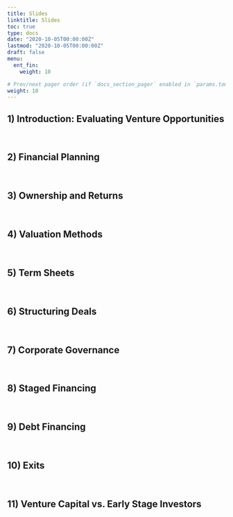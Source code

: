 ```yaml
---
title: Slides
linktitle: Slides
toc: true
type: docs
date: "2020-10-05T00:00:00Z"
lastmod: "2020-10-05T00:00:00Z"
draft: false
menu:
  ent_fin:
    weight: 10

# Prev/next pager order (if `docs_section_pager` enabled in `params.toml`)
weight: 10
--- 
```




## 1) Introduction: Evaluating Venture Opportunities




<br/>

## 2) Financial Planning


<br/>

## 3) Ownership and Returns



<br/>

## 4) Valuation Methods



<br/>

## 5) Term Sheets



<br/>

## 6) Structuring Deals



<br/>

## 7) Corporate Governance


<br/>

## 8) Staged Financing



<br/>

## 9) Debt Financing



<br/>

## 10) Exits



<br/>

## 11) Venture Capital vs. Early Stage Investors




<br/>